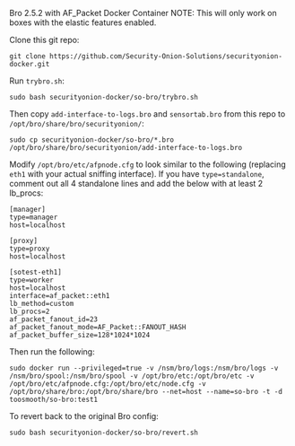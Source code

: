Bro 2.5.2 with AF_Packet Docker Container
NOTE: This will only work on boxes with the elastic features enabled.

Clone this git repo:
```
git clone https://github.com/Security-Onion-Solutions/securityonion-docker.git
```

Run `trybro.sh`:
```
sudo bash securityonion-docker/so-bro/trybro.sh
```

Then copy `add-interface-to-logs.bro` and `sensortab.bro` from this repo to `/opt/bro/share/bro/securityonion/`:
```
sudo cp securityonion-docker/so-bro/*.bro /opt/bro/share/bro/securityonion/add-interface-to-logs.bro
```

Modify `/opt/bro/etc/afpnode.cfg` to look similar to the following (replacing `eth1` with your actual sniffing interface). If you have `type=standalone`, comment out all 4 standalone lines and add the below with at least 2 lb_procs:
```
[manager]
type=manager
host=localhost

[proxy]
type=proxy
host=localhost

[sotest-eth1]
type=worker
host=localhost
interface=af_packet::eth1
lb_method=custom
lb_procs=2
af_packet_fanout_id=23
af_packet_fanout_mode=AF_Packet::FANOUT_HASH
af_packet_buffer_size=128*1024*1024
```

Then run the following:
```
sudo docker run --privileged=true -v /nsm/bro/logs:/nsm/bro/logs -v /nsm/bro/spool:/nsm/bro/spool -v /opt/bro/etc:/opt/bro/etc -v /opt/bro/etc/afpnode.cfg:/opt/bro/etc/node.cfg -v /opt/bro/share/bro:/opt/bro/share/bro --net=host --name=so-bro -t -d toosmooth/so-bro:test1
```

To revert back to the original Bro config:
```
sudo bash securityonion-docker/so-bro/revert.sh
```
